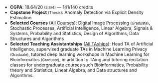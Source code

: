 
* <span style="cursor: pointer;" data-bs-toggle="tooltip" data-bs-placement="top" title="Cumulative GPA">**CGPA**</span>: 
  18.64/20 <small class="text-secondary">(3.8/4)</small> 
  —
  141/140 credits
* **Capstone Project** <small class="text-secondary">(Thesis)</small>: 
  Anomaly Detection via Explicit Density Estimation
* **Selected Courses** ([All Courses](md=index/sections/education/sharif-courses.md)): 
    Digital Image Processing <small class="text-secondary">(Graduate)</small>, 
    Stochastic Processes,
    Artificial Intelligence, Linear Algebra, Signals & Systems, Probability and Statistics, Design of Algorithms, 
    Data Structures and Algorithms
* **Selected Teaching Assistantships** ([All TAships](index=index/sections/education/sharif-ta.yml)): 
    Head TA of Artificial Intelligence, supervised graduate TAs in Machine Learning Privacy <small class="text-secondary">(Graduate)</small>, tutored deep learning workshops in Machine Learning for Bioinformatics <small class="text-secondary">(Graduate)</small>, in addition to TAing and tutoring recitation classes for undergraduate courses such Bioinformatics, Probability theory and Statistics, Linear Algebra, and Data structures and Algorithms.

